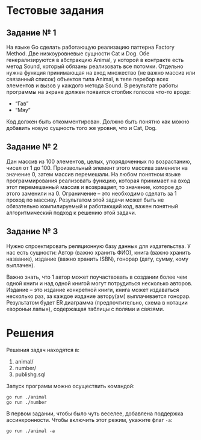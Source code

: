 # Тестовые задания

## Задание № 1

На языке Go сделать работающую реализацию паттерна Factory Method. Две
низкоуровневые сущности Cat и Dog. Обе генерализируются в абстракцию
Animal, у которой в контракте есть метод Sound, который обязаны
реализовать все потомки. Отдельно нужна функция принимающая на вход
множество (не важно массив или связанный список) объектов типа Animal,
в теле перебор всех элементов и вызов у каждого метода Sound. В
результате работы программы на экране должен появится столбик голосов
что-то вроде:

 - “Гав”
 - “Мяу”

Код должен быть откомментирован. Должно быть понятно как можно добавить
новую сущность того же уровня, что и Cat, Dog.

## Задание № 2

Дан массив из 100 элементов, целых, упорядоченных по возрастанию,
чисел от 1 до 100. Произвольный элемент этого массива заменили на
значение 0, затем массив перемешали. На любом понятном языке
программирования реализовать функцию, которая принимает на вход этот
перемешанный массив и возвращает, то значение, которое до этого
заменили на 0. Ограничение – это необходимо сделать за 1 проход по
массиву. Результатом этой задачи может быть не обязательно
компилируемый и работающий код, важен понятный алгоритмический подход к
решению этой задачи.

## Задание № 3

Нужно спроектировать реляционную базу данных для издательства. У нас
есть сущности: Автор (важно хранить ФИО), книга (важно хранить
название), издание (важно хранить ISBN), гонорар (дату, сумму, кому
выплачен).

Важно знать, что 1 автор может поучаствовать в создании более чем одной
книги и над одной книгой могут потрудиться несколько авторов. Издание –
это издание конкретной книги, книга может издаваться несколько раз, за
каждое издание автору(ам) выплачивается гонорар.
Результатом будет ER диаграмма (предпочтительно, схема в нотации
«вороньи лапы»), содержащая таблицы с полями и связями.

# Решения

Решения задач находятся в:

1. animal/
2. number/
3. publishg.sql

Запуск программ можно осуществить командой:

    go run ./animal
    go run ./number

В первом задании, чтобы было чуть веселее, добавлена поддержка ассинхронности. Чтобы включить этот режим, укажите флаг `-a`:

    go run ./animal -a
